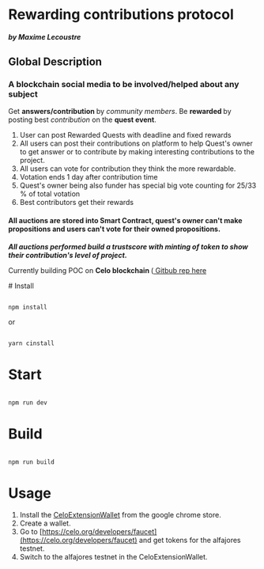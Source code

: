<h1> Rewarding contributions protocol </h1>
<h5> by Maxime Lecoustre </h5>
 
 <h2> Global Description </h2>

<h3> A blockchain social media to be involved/helped about any subject </h3>

<p>
  Get <strong> answers/contribution </strong> by <em> community members</em>. Be <strong> rewarded </strong> by posting best <i>contribution</i> on the <strong>quest event</strong>.
</p>



<ol>
  <li> User can post Rewarded Quests with deadline and fixed rewards </li>
  <li> All users can post their contributions on platform to help Quest's owner to get answer or to contribute by making interesting contributions to the project. </li>
  <li> All users can vote for contribution they think the more rewardable. </li>
  <li> Votation ends 1 day after contribution time</li>
  <li> Quest's owner being also funder has special big vote counting for 25/33 % of total votation </li>
  <li> Best contributors get their rewards </li>
</ol>

<p>
<h4> All auctions are stored into Smart Contract, quest's owner can't make propositions and users can't vote for their owned propositions. </h4>

<strong> <em> All auctions performed build a trustscore with minting of token to show their contribution's level of project.</em> </strong>


<p>
  Currently building POC on <strong> Celo blockchain </strong> (<a href="https://github.com/maxx6262/CeloQuest"> Gitbub rep here </a>
</p>
  # Install 

```

npm install

```

or 

```

yarn cinstall

```

# Start

```

npm run dev

```

# Build

```

npm run build

```
# Usage
1. Install the [CeloExtensionWallet](https://chrome.google.com/webstore/detail/celoextensionwallet/kkilomkmpmkbdnfelcpgckmpcaemjcdh?hl=en) from the google chrome store.
2. Create a wallet.
3. Go to [https://celo.org/developers/faucet](https://celo.org/developers/faucet) and get tokens for the alfajores testnet.
4. Switch to the alfajores testnet in the CeloExtensionWallet.
